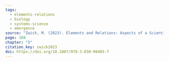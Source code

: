 ```yaml
---
tags:
  - elements-relations
  - biology
  - systems-science
  - emergence
source: "Zwick, M. (2023). Elements and Relations: Aspects of a Scientific Metaphysics (Vol. 35). Springer International Publishing."
page: 169
chapter: "5"
citation_key: zwick2023
doi: https://doi.org/10.1007/978-3-030-99403-7
---
```


